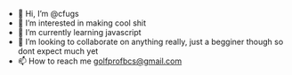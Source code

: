 - 👋 Hi, I’m @cfugs
- 👀 I’m interested in making cool shit
- 🌱 I’m currently learning javascript
- 💞️ I’m looking to collaborate on anything really, just a begginer though so dont expect much yet
- 📫 How to reach me golfprofbcs@gmail.com


